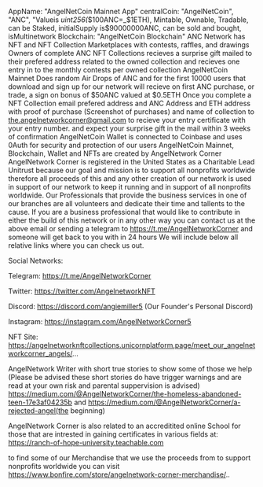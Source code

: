  AppName: "AngelNetCoin Mainnet App"
 centralCoin: "AngelNetCoin", "ANC", "Valueis _uint256(_$100ANC=_$1ETH), Mintable, Ownable, Tradable, can be Staked, initialSupply is$90000000ANC, can be sold and bought, isMultinetwork
 Blockchain: "AngelNetCoin Blockchain"
 ANC Network has NFT and NFT Collection Marketplaces with contests, raffles, and drawings
 Owners of complete ANC NFT Collections recieves a surprise gift mailed to their prefered address related to the owned collection and recieves one entry in to the monthly contests per owned collection
 AngelNetCoin Mainnet Does random Air Drops of ANC and for the first 10000 users that download and sign up for our network will recieve on first ANC purchase, or trade, a sign on bonus of $50ANC valued at $0.5ETH
 Once you complete a NFT Collection email prefered address and ANC Address and ETH address with proof of purchase (Screenshot of purchases) and name of collection to
 the.angelnetworkcorner@gmail.com  to recieve your entry certificate with your entry number. and expect your surprise gift in the mail within 3 weeks of confirmation
 AngelNetCoin Wallet is connected to Coinbase and uses 0Auth for security and protection of our users
 AngelNetCoin Mainnet, Blockchain, Wallet and NFTs are created by AngelNetwork Corner
 AngelNetwork Corner is registered in the United States as a Charitable Lead Unitrust because our goal and mission is to support all nonprofits worldwide
 therefore all proceeds of this and any other creation of our network is used in support of our network to keep it running and in support of all nonprofits worldwide.
 Our Professionals that provide the business services in one of our branches are all volunteers and dedicate their time and tallents to the cause.
 If you are a business professional that would like to contribute in either the build of this network or in any other way you can contact us at the above email or sending a telegram to https://t.me/AngelNetworkCorner and someone will get back to you with in 24 hours
 We will include below all relative links where you can check us out.

  Social Networks:

 Telegram: https://t.me/AngelNetworkCorner

 Twitter: https://twitter.com/AngelnetworkNFT

 Discord: https://discord.com/angiemiller5    (Our Founder's Personal Discord)

 Instagram: https://instagram.com/AngelNetworkCorner5

 NFT Site: https://angelnetworknftcollections.unicornplatform.page/meet_our_angelnetworkcorner_angels/...

 AngelNetwork Writer with short true stories to show some of those we help (Please be advised these short stories do have trigger warnings and are read at your own risk and parental suppervision is advised)
 https://medium.com/@AngelNetworkCorner/the-homeless-abandoned-teen-17e3af04235b
 and 
 https://medium.com/@AngelNetworkCorner/a-rejected-angel(the beginning)

 AngelNetwork Corner is also related to an accreditited online School for those that are intrested in gaining certificates in various fields
 at: https://ranch-of-hope-university.teachable.com

 to find some of our Merchandise that we use the proceeds from to support nonprofits worldwide you can visit
 https://www.bonfire.com/store/angelnetwork-corner-merchandise/..







 
